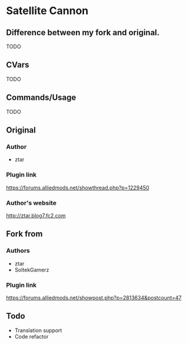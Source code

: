 # Satellite Cannon

## Difference between my fork and original.

TODO

## CVars

TODO

## Commands/Usage

TODO

## Original

### Author
- ztar

### Plugin link

https://forums.alliedmods.net/showthread.php?p=1229450


### Author's website

http://ztar.blog7.fc2.com

## Fork from

### Authors
- ztar
- SoltekGamerz

### Plugin link

https://forums.alliedmods.net/showpost.php?p=2813634&postcount=47

## Todo
- Translation support
- Code refactor